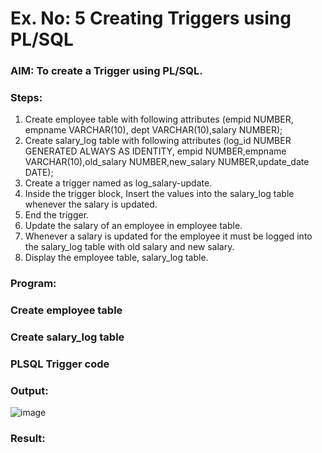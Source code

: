 # Ex. No: 5 Creating Triggers using PL/SQL

### AIM: To create a Trigger using PL/SQL.

### Steps:
1. Create employee table with following attributes (empid NUMBER, empname VARCHAR(10), dept VARCHAR(10),salary NUMBER);
2. Create salary_log table with following attributes (log_id NUMBER GENERATED ALWAYS AS IDENTITY, empid NUMBER,empname VARCHAR(10),old_salary NUMBER,new_salary NUMBER,update_date DATE);
3. Create a trigger named as log_salary-update.
4. Inside the trigger block, Insert the values into the salary_log table whenever the salary is updated.
5. End the trigger.
6. Update the salary of an employee in employee table.
7. Whenever a salary is updated for the employee it must be logged into the salary_log table with old salary and new salary.
8. Display the employee table, salary_log table.

### Program:
### Create employee table

### Create salary_log table

### PLSQL Trigger code

### Output:
![image](https://github.com/dineshgl/Ex-No-5-Creating-Triggers-using-PL-SQL/assets/122253525/3444d18e-f075-4619-93b8-c6b6676aa033)

### Result:
